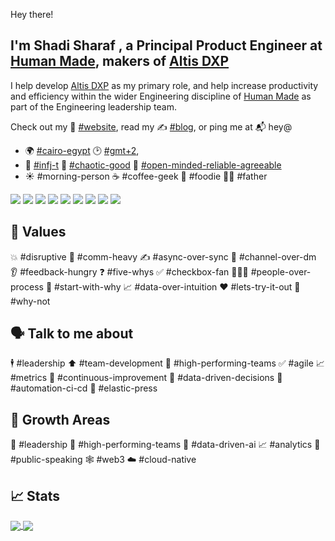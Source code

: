 Hey there! 
## I'm Shadi Sharaf , a Principal Product Engineer at [Human Made](https://humanmade.com/), makers of [Altis DXP](https://altis-dxp.com/)

I help develop [Altis DXP](https://www.altis-dxp.com/) as my primary role, and help increase productivity and efficiency within the wider Engineering discipline of [Human Made](https://humanmade.com/) as part of the Engineering leadership team.

Check out my 🫣 [#website](https://sharaf.me/), read my ✍️ [#blog](https://blog.sharaf.me/), or ping me at 📬 hey@

- 🌍 [#cairo-egypt](https://www.google.com/maps/place/Cairo,+Cairo+Governorate,+Egypt) 🕑 [#gmt+2](https://time.is/Cairo), 
- 🤔 [#infj-t](https://www.16personalities.com/profiles/1ea431783a272) 🚀 [#chaotic-good](http://easydamus.com/chaoticgood.html) 🤗 [#open-minded-reliable-agreeable](https://www.outofservice.com/bigfive/results/?o=81,94,100&c=88,69,69&e=81,94,31&a=100,88,81&n=44,56,81&y=1980&g=m) 
- ☀️ #morning-person ☕️ #coffee-geek 🤤 #foodie 👨‍👦 #father

![](https://img.shields.io/badge/OS-macOS-informational?style=for-the-badge&logo=apple&logoColor=white&color=2bbc8a)
![](https://img.shields.io/badge/Editor-VSCode-informational?style=for-the-badge&logo=visualstudiocode&logoColor=white&color=2bbc8a)
![](https://img.shields.io/badge/Shell-Fish-informational?style=for-the-badge&logo=gnometerminal&logoColor=white&color=2bbc8a)
![](https://img.shields.io/badge/Code-Fullstack-informational?style=for-the-badge&logo=javascript&logoColor=white&color=2bbc8a)
![](https://img.shields.io/badge/Code-PHP-informational?style=for-the-badge&logo=php&logoColor=white&color=2bbc8a)
![](https://img.shields.io/badge/Process-Agile-informational?style=for-the-badge&logo=data:image/svg+xml;base64,PHN2ZyB3aWR0aD0iMTZweCIgaGVpZ2h0PSIxNnB4IiB2aWV3Qm94PSIwIDAgMTYgMTYiIHhtbG5zPSJodHRwOi8vd3d3LnczLm9yZy8yMDAwL3N2ZyI+CiAgPHBhdGggZD0iTTIgOGEzIDMgMCAxMTMgM0gxYTEgMSAwIDEwMCAyaDExLjE5NWExIDEgMCAwMDEuNTEyIDEuM2wyLjMtMi4zLTIuMy0yLjMwMUExIDEgMCAwMDEyLjE5NSAxMUg5YTUgNSAwIDEwLTktMyAxIDEgMCAwMDIgMHoiIGZpbGw9IiNmZmYiLz4KPC9zdmc+Cg==&logoColor=white&color=2bbc8a)
![](https://img.shields.io/badge/Tools-Docker-informational?style=for-the-badge&logo=docker&logoColor=white&color=2bbc8a)
![](https://img.shields.io/badge/Cloud-AWS-informational?style=for-the-badge&logo=amazonaws&logoColor=white&color=2bbc8a)
![](https://img.shields.io/badge/CMS-WordPress-informational?style=for-the-badge&logo=wordpress&logoColor=white&color=2bbc8a)



## 💎 Values 
💥 #disruptive 🤙 #comm-heavy ✍️ #async-over-sync 👀 #channel-over-dm 👂 #feedback-hungry ❓ #five-whys ✅ #checkbox-fan 👨🏻‍💻 #people-over-process 🤔 #start-with-why 📈 #data-over-intuition  ❤️ #lets-try-it-out  🤷‍ #why-not

## 🗣 Talk to me about
🕴 #leadership ⬆️ #team-development 💪 #high-performing-teams
✅ #agile 📈 #metrics 🔁 #continuous-improvement
🤔 #data-driven-decisions
🤖 #automation-ci-cd
🔎 #elastic-press

## 🌴 Growth Areas
🤔 #leadership
💪 #high-performing-teams
🤖 #data-driven-ai 
📈 #analytics
🎤 #public-speaking
🕸 #web3
☁️ #cloud-native

## 📈 Stats
<a href="https://github.com/shadyvb">
  <img align="center" src="https://github-readme-stats.vercel.app/api?username=shadyvb&hide=stars&count_private=true&show_icons=true&theme=radical" />
</a>
<a href="https://github.com/shadyvb">
  <img align="center" src="https://github-readme-stats.vercel.app/api/top-langs/?username=shadyvb&langs_count=6&layout=compact&theme=radical&hide=hack,html,css" />
</a>
<!--
<a href="https://github.com/shadyvb">
  <img align="center" src="https://github-readme-stats.vercel.app/api/wakatime?username=shadyvb&theme=radical" />
</a>
-->
